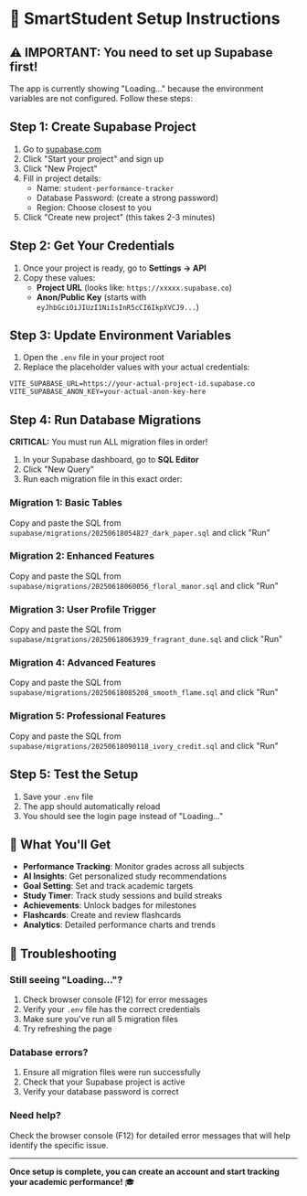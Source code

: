 # 🚀 SmartStudent Setup Instructions

## ⚠️ IMPORTANT: You need to set up Supabase first!

The app is currently showing "Loading..." because the environment variables are not configured. Follow these steps:

## Step 1: Create Supabase Project

1. Go to [supabase.com](https://supabase.com)
2. Click "Start your project" and sign up
3. Click "New Project"
4. Fill in project details:
   - Name: `student-performance-tracker`
   - Database Password: (create a strong password)
   - Region: Choose closest to you
5. Click "Create new project" (this takes 2-3 minutes)

## Step 2: Get Your Credentials

1. Once your project is ready, go to **Settings → API**
2. Copy these values:
   - **Project URL** (looks like: `https://xxxxx.supabase.co`)
   - **Anon/Public Key** (starts with `eyJhbGciOiJIUzI1NiIsInR5cCI6IkpXVCJ9...`)

## Step 3: Update Environment Variables

1. Open the `.env` file in your project root
2. Replace the placeholder values with your actual credentials:

```env
VITE_SUPABASE_URL=https://your-actual-project-id.supabase.co
VITE_SUPABASE_ANON_KEY=your-actual-anon-key-here
```

## Step 4: Run Database Migrations

**CRITICAL:** You must run ALL migration files in order!

1. In your Supabase dashboard, go to **SQL Editor**
2. Click "New Query"
3. Run each migration file in this exact order:

### Migration 1: Basic Tables
Copy and paste the SQL from `supabase/migrations/20250618054827_dark_paper.sql` and click "Run"

### Migration 2: Enhanced Features  
Copy and paste the SQL from `supabase/migrations/20250618060056_floral_manor.sql` and click "Run"

### Migration 3: User Profile Trigger
Copy and paste the SQL from `supabase/migrations/20250618063939_fragrant_dune.sql` and click "Run"

### Migration 4: Advanced Features
Copy and paste the SQL from `supabase/migrations/20250618085208_smooth_flame.sql` and click "Run"

### Migration 5: Professional Features
Copy and paste the SQL from `supabase/migrations/20250618090118_ivory_credit.sql` and click "Run"

## Step 5: Test the Setup

1. Save your `.env` file
2. The app should automatically reload
3. You should see the login page instead of "Loading..."

## 🎯 What You'll Get

- **Performance Tracking**: Monitor grades across all subjects
- **AI Insights**: Get personalized study recommendations  
- **Goal Setting**: Set and track academic targets
- **Study Timer**: Track study sessions and build streaks
- **Achievements**: Unlock badges for milestones
- **Flashcards**: Create and review flashcards
- **Analytics**: Detailed performance charts and trends

## 🔧 Troubleshooting

### Still seeing "Loading..."?
1. Check browser console (F12) for error messages
2. Verify your `.env` file has the correct credentials
3. Make sure you've run all 5 migration files
4. Try refreshing the page

### Database errors?
1. Ensure all migration files were run successfully
2. Check that your Supabase project is active
3. Verify your database password is correct

### Need help?
Check the browser console (F12) for detailed error messages that will help identify the specific issue.

---

**Once setup is complete, you can create an account and start tracking your academic performance!** 🎓</parameter>